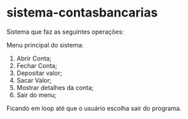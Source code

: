 # sistema-contasbancarias

Sistema que faz as seguintes operações:

Menu principal do sistema:
1) Abrir Conta;
2) Fechar Conta;
3) Depositar valor;
4) Sacar Valor;
5) Mostrar detalhes da conta;
6) Sair do menu;


Ficando em loop até que o usuário escolha sair do programa.
